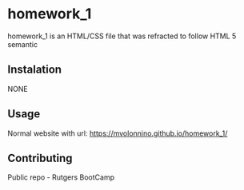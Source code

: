 # homework_1

homework_1 is an HTML/CSS file that was refracted to follow HTML 5 semantic

## Instalation

NONE

## Usage

Normal website with url: https://mvolonnino.github.io/homework_1/ 

## Contributing

Public repo - Rutgers BootCamp
